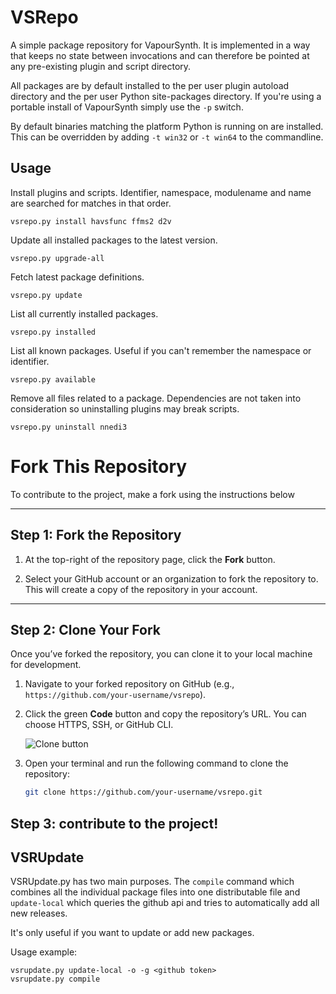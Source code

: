 VSRepo
======

A simple package repository for VapourSynth. It is implemented in a way that
keeps no state between invocations and can therefore be pointed at any
pre-existing plugin and script directory.

All packages are by default installed to the per user plugin autoload directory
and the per user Python site-packages directory. If you're using a portable
install of VapourSynth simply use the `-p` switch.

By default binaries matching the platform Python is running on are installed.
This can be overridden by adding `-t win32` or `-t win64` to the commandline.

Usage
-----

Install plugins and scripts. Identifier, namespace, modulename and name
are searched for matches in that order.
```
vsrepo.py install havsfunc ffms2 d2v
```

Update all installed packages to the latest version.
```
vsrepo.py upgrade-all
```

Fetch latest package definitions.
```
vsrepo.py update
```

List all currently installed packages.
```
vsrepo.py installed
```

List all known packages. Useful if you can't remember the namespace or
identifier.
```
vsrepo.py available
```

Remove all files related to a package. Dependencies are not taken into
consideration so uninstalling plugins may break scripts.
```
vsrepo.py uninstall nnedi3
```
# Fork This Repository

To contribute to the project, make a fork using the instructions below

---
## Step 1: Fork the Repository

1) At the top-right of the repository page, click the **Fork** button.

2) Select your GitHub account or an organization to fork the repository to. This will create a copy of the repository in your account.

---

## Step 2: Clone Your Fork

Once you’ve forked the repository, you can clone it to your local machine for development.

1. Navigate to your forked repository on GitHub (e.g., `https://github.com/your-username/vsrepo`).
2. Click the green **Code** button and copy the repository’s URL. You can choose HTTPS, SSH, or GitHub CLI.

   ![Clone button](https://docs.github.com/assets/images/help/repository/code-button.png)

3. Open your terminal and run the following command to clone the repository:

   ```bash
   git clone https://github.com/your-username/vsrepo.git

## Step 3: contribute to the project!

VSRUpdate
---------

VSRUpdate.py has two main purposes. The `compile` command which combines all
the individual package files into one distributable file and `update-local`
which queries the github api and tries to automatically add all new releases.

It's only useful if you want to update or add new packages.

Usage example:
```
vsrupdate.py update-local -o -g <github token>
vsrupdate.py compile
```